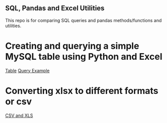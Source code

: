 ## SQL, Pandas and Excel Utilities

This repo is for comparing SQL queries and pandas methods/functions and utilities.


# Creating and querying a simple MySQL table using Python and Excel

[Table](https://github.com/KevinLolochum/SQL_Pandas/blob/main/MySQLdb.py)
[Query Example](https://github.com/KevinLolochum/SQL_Pandas/blob/main/simple_select_query.py)

# Converting xlsx to different formats or csv

[CSV and XLS](https://github.com/KevinLolochum/SQL_Pandas/blob/main/Excel_to_csv_convertion.py)






